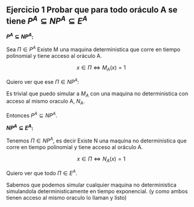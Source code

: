 ## Ejercicio 1 Probar que para todo oráculo A se tiene $P^A \subseteq NP^A \subseteq E^A$

**$P^A \subseteq NP^A$:**

Sea $\Pi \in P^A$ Existe M una maquina deterministica que corre en tiempo polinomial y tiene
acceso al oráculo A. 

$$x \in \Pi \iff M_A(x) = 1$$

Quiero ver que ese $\Pi \in NP^A$:

Es trivial que puedo simular a $M_A$ con una maquina no deterministica con acceso al mismo oraculo A, $N_A$.

Entonces $P^A \subseteq NP^A$.

**$NP^A \subseteq E^A$:**

Tenemos $\Pi \in NP^A$, es decir Existe N una maquina no deterministica que corre en tiempo polinomial y tiene
acceso al oráculo A. 

$$x \in \Pi \iff N_A(x) = 1$$

Quiero ver que todo $\Pi \in E^A$.

Sabemos que podemos simular cualquier maquina no deterministica simulandola deterministicamente en tiempo exponencial.
(y como ambos tienen acceso al mismo oraculo lo llaman y listo)